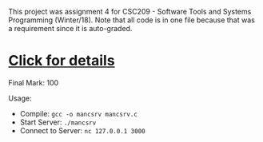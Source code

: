 This project was assignment 4 for CSC209 - Software Tools and Systems Programming (Winter/18). Note that all code is in one file because that was a requirement since it is auto-graded. 

# [Click for details](https://archive.is/seMGv)
Final Mark: 100

Usage: 
- Compile: `gcc -o mancsrv mancsrv.c`
- Start Server: `./mancsrv`
- Connect to Server: `nc 127.0.0.1 3000`
